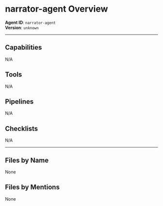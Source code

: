 # narrator-agent Overview

**Agent ID**: `narrator-agent`  
**Version**: `unknown`

---

## Capabilities
N/A

## Tools
N/A

## Pipelines
N/A

## Checklists
N/A

---

## Files by Name
None

## Files by Mentions
None
